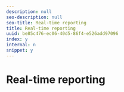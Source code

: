 ```yaml
---
description: null
seo-description: null
seo-title: Real-time reporting
title: Real-time reporting
uuid: be85c476-ec06-40d5-86f4-e526add97096
index: y
internal: n
snippet: y
---
```


# Real-time reporting

